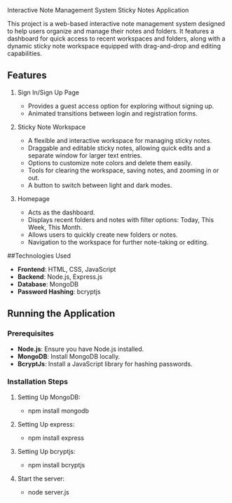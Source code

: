 Interactive Note Management System
Sticky Notes Application

This project is a web-based interactive note management system designed to help users organize and manage their notes and folders. It features a dashboard for quick access to recent workspaces and folders, along with a dynamic sticky note workspace equipped with drag-and-drop and editing capabilities.

## Features
1. Sign In/Sign Up Page
   - Provides a guest access option for exploring without signing up.
   - Animated transitions between login and registration forms.

2. Sticky Note Workspace
   - A flexible and interactive workspace for managing sticky notes.
   - Draggable and editable sticky notes, allowing quick edits and a separate window for larger text entries.
   - Options to customize note colors and delete them easily.
   - Tools for clearing the workspace, saving notes, and zooming in or out.
   - A button to switch between light and dark modes.

3. Homepage
   - Acts as the dashboard.
   - Displays recent folders and notes with filter options: Today, This Week, This Month.
   - Allows users to quickly create new folders or notes.
   - Navigation to the workspace for further note-taking or editing.

##Technologies Used
- **Frontend**: HTML, CSS, JavaScript
- **Backend**: Node.js, Express.js
- **Database**: MongoDB
- **Password Hashing**: bcryptjs


## Running the Application

### Prerequisites
- **Node.js**: Ensure you have Node.js installed.
- **MongoDB**: Install MongoDB locally.
- **BcryptJs**: Install a JavaScript library for hashing passwords.

### Installation Steps

1. Setting Up MongoDB:
   - npm install mongodb

2. Setting Up express:
   - npm install express

3. Setting Up bcryptjs:
   - npm install bcryptjs

4. Start the server:
   - node server.js
